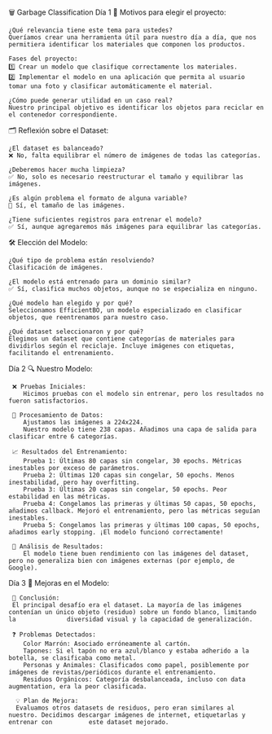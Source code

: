 🗑️ Garbage Classification
Día 1
📌 Motivos para elegir el proyecto:

    ¿Qué relevancia tiene este tema para ustedes?
    Queríamos crear una herramienta útil para nuestro día a día, que nos permitiera identificar los materiales que componen los productos.

    Fases del proyecto:
    1️⃣ Crear un modelo que clasifique correctamente los materiales.
    2️⃣ Implementar el modelo en una aplicación que permita al usuario tomar una foto y clasificar automáticamente el material.

    ¿Cómo puede generar utilidad en un caso real?
    Nuestro principal objetivo es identificar los objetos para reciclar en el contenedor correspondiente.

🗂️ Reflexión sobre el Dataset:

    ¿El dataset es balanceado?
    ❌ No, falta equilibrar el número de imágenes de todas las categorías.

    ¿Deberemos hacer mucha limpieza?
    ✅ No, solo es necesario reestructurar el tamaño y equilibrar las imágenes.

    ¿Es algún problema el formato de alguna variable?
    📏 Sí, el tamaño de las imágenes.

    ¿Tiene suficientes registros para entrenar el modelo?
    ✅ Sí, aunque agregaremos más imágenes para equilibrar las categorías.

🛠️ Elección del Modelo:

    ¿Qué tipo de problema están resolviendo?
    Clasificación de imágenes.

    ¿El modelo está entrenado para un dominio similar?
    ✅ Sí, clasifica muchos objetos, aunque no se especializa en ninguno.

    ¿Qué modelo han elegido y por qué?
    Seleccionamos EfficientBO, un modelo especializado en clasificar objetos, que reentrenamos para nuestro caso.

    ¿Qué dataset seleccionaron y por qué?
    Elegimos un dataset que contiene categorías de materiales para dividirlos según el reciclaje. Incluye imágenes con etiquetas, facilitando el entrenamiento.

Día 2
🔍 Nuestro Modelo:

     ❌ Pruebas Iniciales:
        Hicimos pruebas con el modelo sin entrenar, pero los resultados no fueron satisfactorios.

     🚧 Procesamiento de Datos:
        Ajustamos las imágenes a 224x224.
        Nuestro modelo tiene 238 capas. Añadimos una capa de salida para clasificar entre 6 categorías.

     📈 Resultados del Entrenamiento:
        Prueba 1: Últimas 80 capas sin congelar, 30 epochs. Métricas inestables por exceso de parámetros.
        Prueba 2: Últimas 120 capas sin congelar, 50 epochs. Menos inestabilidad, pero hay overfitting.
        Prueba 3: Últimas 20 capas sin congelar, 50 epochs. Peor estabilidad en las métricas.
        Prueba 4: Congelamos las primeras y últimas 50 capas, 50 epochs, añadimos callback. Mejoró el entrenamiento, pero las métricas seguían               inestables.
        Prueba 5: Congelamos las primeras y últimas 100 capas, 50 epochs, añadimos early stopping. ¡El modelo funcionó correctamente!

     🔎 Análisis de Resultados:
        El modelo tiene buen rendimiento con las imágenes del dataset, pero no generaliza bien con imágenes externas (por ejemplo, de Google).

Día 3
🚀 Mejoras en el Modelo:

     👀 Conclusión:
     El principal desafío era el dataset. La mayoría de las imágenes contenían un único objeto (residuo) sobre un fondo blanco, limitando la              diversidad visual y la capacidad de generalización.

     ❓ Problemas Detectados:
        Color Marrón: Asociado erróneamente al cartón.
        Tapones: Si el tapón no era azul/blanco y estaba adherido a la botella, se clasificaba como metal.
        Personas y Animales: Clasificados como papel, posiblemente por imágenes de revistas/periódicos durante el entrenamiento.
        Residuos Orgánicos: Categoría desbalanceada, incluso con data augmentation, era la peor clasificada.

      💡 Plan de Mejora:
      Evaluamos otros datasets de residuos, pero eran similares al nuestro. Decidimos descargar imágenes de internet, etiquetarlas y entrenar con          este dataset mejorado.

